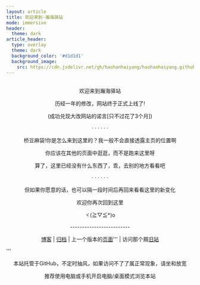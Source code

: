 ```yaml
---
layout: article
title: 欢迎来到·瀚海驿站
mode: immersive
header:
  theme: dark
article_header:
  type: overlay
  theme: dark
  background_color: '#d1d1d1'
  background_image:
    src: https://cdn.jsdelivr.net/gh/haohanhaiyang/haohanhaiyang.github.io@latest/files/img/000001.jpg
---
```


<!--more-->

<p align="center"><br>欢迎来到瀚海驿站</p>

<p align="center">历经一年的修改，网站终于正式上线了!</p>

<p align="center">(成功兑现大改网站的诺言[只不过花了3个月])</p>

<p align="center">· · · · · ·</p>

<p align="center">桥豆麻袋!你是怎么来到这里的？我一般不会直接透露主页的位置啊</p>

<p align="center">你应该在其他的页面中逛逛，而不是跑来这里呀</p>

<p align="center">算了，这里已经没有什么东西了，乖，去别的地方看看吧</p>

<p align="center">· · · · · ·</p>

<p align="center">但如果你愿意的话，也可以隔一段时间后再回来看看这里的新变化</p>

<p align="center">欢迎你再次回到这里</p>

<p align="center">ヾ(≧▽≦*)o</p>

<p align="center">-------------------------</p>

<p align="center"><a href='/home/index.html'><span>博客</span></a> | <a href='/archive.html'><span>归档</span></a> | 上一个版本的<a href='/old.html'>页面</a>''' | 访问那个屑<span><a href='https://vast-ocean-awa.mysxl.cn/'><span>旧站</span></a></span></p>'''

<p align="center"><span>本站托管于GitHub，不定时抽风，如果访问不了了属正常现象，请坐和放宽</span></p>

<p align="center"><span>推荐使用电脑或手机开启电脑/桌面模式浏览本站</span></p>

